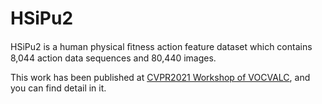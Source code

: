 # HSiPu2
HSiPu2 is a human physical ﬁtness action feature dataset which contains 8,044 action data sequences and 80,440 images.

This work has been published at [CVPR2021 Workshop of VOCVALC](https://openaccess.thecvf.com/content/CVPR2021W/VOCVALC/html/Zhang_HSiPu2_-_A_New_Human_Physical_Fitness_Action_Dataset_for_CVPRW_2021_paper.html), and you can find detail in it.
